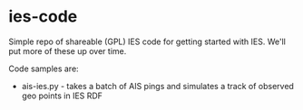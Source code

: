 # ies-code

Simple repo of shareable (GPL) IES code for getting started with IES. We'll put more of these up over time.

Code samples are:

* ais-ies.py - takes a batch of AIS pings and simulates a track of observed geo points in IES RDF

